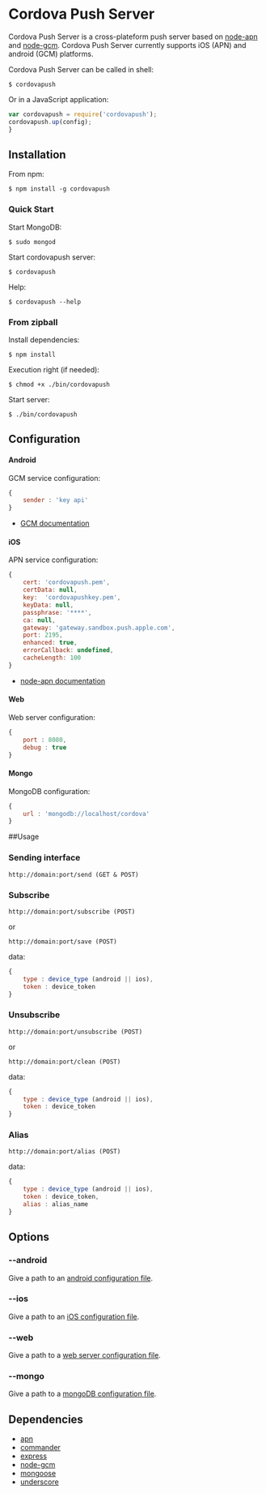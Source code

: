 # Cordova Push Server

Cordova Push Server is a cross-plateform push server based on [node-apn](https://github.com/argon/node-apn) and [node-gcm](https://github.com/ToothlessGear/node-gcm). Cordova Push Server currently supports iOS (APN) and android (GCM) platforms.

Cordova Push Server can be called in shell:
```shell
$ cordovapush
```

Or in a JavaScript application:
```js
var cordovapush = require('cordovapush');
cordovapush.up(config);
}
```

## Installation

From npm:
```shell
$ npm install -g cordovapush
```

### Quick Start

Start MongoDB:
```shell
$ sudo mongod
```

Start cordovapush server:
```shell
$ cordovapush
```

Help:
```shell
$ cordovapush --help
```

### From zipball

Install dependencies:
```shell
$ npm install
```

Execution right (if needed):
```shell
$ chmod +x ./bin/cordovapush
```

Start server:
```shell
$ ./bin/cordovapush
```

## Configuration

#### Android

GCM service configuration:
```js
{
	sender : 'key api'
}
```
  + [GCM documentation](http://developer.android.com/guide/google/gcm/gs.html)

#### iOS

APN service configuration:
```js
{
	cert: 'cordovapush.pem',
	certData: null,
	key:  'cordovapushkey.pem',
	keyData: null,
	passphrase: '****',
	ca: null,
	gateway: 'gateway.sandbox.push.apple.com',
	port: 2195,
	enhanced: true,
	errorCallback: undefined,
	cacheLength: 100
}
```
  + [node-apn documentation](https://github.com/argon/node-apn#connecting)

#### Web

Web server configuration:
```js
{
	port : 8080,
	debug : true
}
```

#### Mongo

MongoDB configuration:
```js
{
	url : 'mongodb://localhost/cordova'
}
```

##Usage

### Sending interface

```
http://domain:port/send (GET & POST)
```

### Subscribe

```
http://domain:port/subscribe (POST)
```

or


```
http://domain:port/save (POST)
```

data:
```js
{
	type : device_type (android || ios),
	token : device_token
}
```

### Unsubscribe

```
http://domain:port/unsubscribe (POST)
```

or


```
http://domain:port/clean (POST)
```

data:
```js
{
	type : device_type (android || ios),
	token : device_token
}
```

### Alias

```
http://domain:port/alias (POST)
```

data:
```js
{
	type : device_type (android || ios),
	token : device_token,
	alias : alias_name
}
```

## Options

### --android

Give a path to an [android configuration file](#android).

### --ios

Give a path to an [iOS configuration file](#ios).

### --web

Give a path to a [web server configuration file](#web).

### --mongo

Give a path to a [mongoDB configuration file](#mongo).

###

## Dependencies

  * [apn](https://github.com/argon/node-apn)
  * [commander](https://github.com/visionmedia/commander.js)
  * [express](https://github.com/visionmedia/express)
  * [node-gcm](https://github.com/ToothlessGear/node-gcm)
  * [mongoose](https://github.com/LearnBoost/mongoose)
  * [underscore](https://github.com/documentcloud/underscore)
